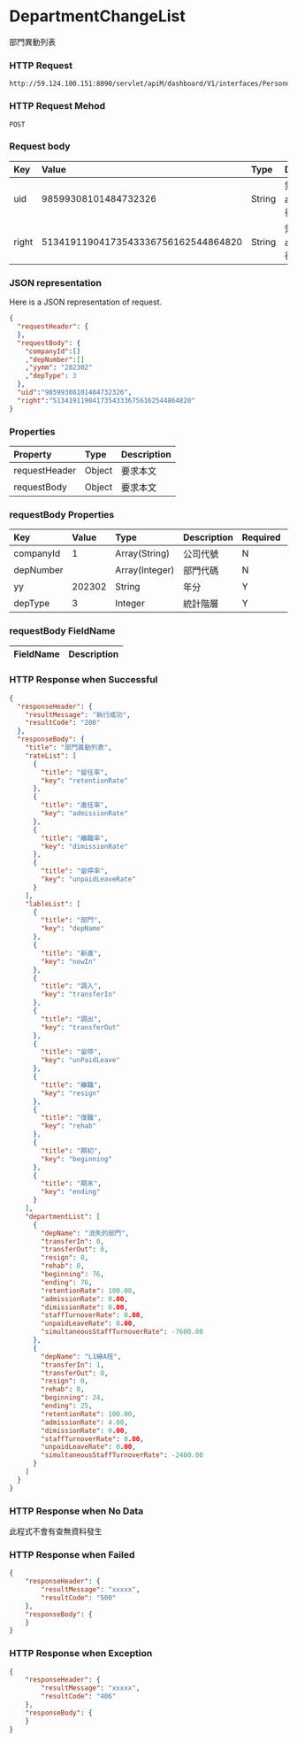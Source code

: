 # DepartmentChangeList
部門異動列表

### HTTP Request
```
http://59.124.100.151:8090/servlet/apiM/dashboard/V1/interfaces/PersonnelChange/DepartmentChangeList
```

### HTTP Request Mehod
```
POST
```

### Request body
| Key | Value | Type | Description |
|:----------|:-------------|:-----|:------------|
| uid | 98599308101484732326 | String | 需透過apiLogin取得
| right | 51341911904173543336756162544864820 | String | 需透過apiLogin取得 |

### JSON representation

Here is a JSON representation of request.
```json
{
  "requestHeader": {
  },
  "requestBody": {
    "companyId":[]
    ,"depNumber":[]
    ,"yymm": "202302"
    ,"depType": 3
  },
  "uid":"98599308101484732326",
  "right":"51341911904173543336756162544864820"
}
```

### Properties
| Property | Type | Description |
|:---------|:-----|:------------|
| requestHeader | Object | 要求本文 |
| requestBody | Object | 要求本文 |

### requestBody Properties
| Key | Value | Type | Description | Required | Format |
|:----------|:-------------|:-----|:------------|:------------|:------------|
| companyId | 1 | Array(String) | 公司代號 | N | n/a |
| depNumber |  | Array(Integer) | 部門代碼 | N | n/a |
| yy | 202302 | String | 年分 | Y | YYYY |
| depType | 3 | Integer | 統計階層 | Y | n/a |

### requestBody FieldName
| FieldName | Description |
|:----------|:-------------|




### HTTP Response when Successful
```json
{
  "responseHeader": {
    "resultMessage": "執行成功",
    "resultCode": "200"
  },
  "responseBody": {
    "title": "部門異動列表",
    "rateList": [
      {
        "title": "留任率",
        "key": "retentionRate"
      },
      {
        "title": "進任率",
        "key": "admissionRate"
      },
      {
        "title": "離職率",
        "key": "dimissionRate"
      },
      {
        "title": "留停率",
        "key": "unpaidLeaveRate"
      }
    ],
    "lableList": [
      {
        "title": "部門",
        "key": "depName"
      },
      {
        "title": "新進",
        "key": "newIn"
      },
      {
        "title": "調入",
        "key": "transferIn"
      },
      {
        "title": "調出",
        "key": "transferOut"
      },
      {
        "title": "留停",
        "key": "unPaidLeave"
      },
      {
        "title": "離職",
        "key": "resign"
      },
      {
        "title": "復職",
        "key": "rehab"
      },
      {
        "title": "期初",
        "key": "beginning"
      },
      {
        "title": "期末",
        "key": "ending"
      }
    ],
    "departmentList": [
      {
        "depName": "消失的部門",
        "transferIn": 0,
        "transferOut": 0,
        "resign": 0,
        "rehab": 0,
        "beginning": 76,
        "ending": 76,
        "retentionRate": 100.00,
        "admissionRate": 0.00,
        "dimissionRate": 0.00,
        "staffTurnoverRate": 0.00,
        "unpaidLeaveRate": 0.00,
        "simultaneousStaffTurnoverRate": -7600.00
      },
      {
        "depName": "L1線A班",
        "transferIn": 1,
        "transferOut": 0,
        "resign": 0,
        "rehab": 0,
        "beginning": 24,
        "ending": 25,
        "retentionRate": 100.00,
        "admissionRate": 4.00,
        "dimissionRate": 0.00,
        "staffTurnoverRate": 0.00,
        "unpaidLeaveRate": 0.00,
        "simultaneousStaffTurnoverRate": -2400.00
      }
    ]
  }
}
```

### HTTP Response when No Data
此程式不會有查無資料發生

### HTTP Response when Failed
```json
{
    "responseHeader": {
        "resultMessage": "xxxxx",
        "resultCode": "500"
    },
    "responseBody": {
    }
}
```

### HTTP Response when Exception
```json
{
    "responseHeader": {
        "resultMessage": "xxxxx",
        "resultCode": "406"
    },
    "responseBody": {
    }
}
```
